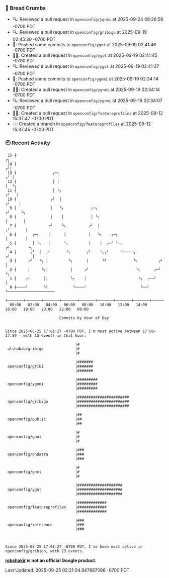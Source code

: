 ### 🍞 Bread Crumbs

 * 🔍: Reviewed a pull request in  `openconfig/ygnmi` at 2025-09-24 08:26:58 -0700 PDT
 * 🔍: Reviewed a pull request in  `openconfig/gribigo` at 2025-09-19 02:45:30 -0700 PDT
 * 🚢: Pushed some commits to `openconfig/ygot` at 2025-09-19 02:41:46 -0700 PDT
 * ✍🏼: Created a pull request in `openconfig/ygot` at 2025-09-19 02:41:45 -0700 PDT
 * 🔍: Reviewed a pull request in  `openconfig/ygot` at 2025-09-19 02:41:37 -0700 PDT
 * 🚢: Pushed some commits to `openconfig/ygnmi` at 2025-09-19 02:34:14 -0700 PDT
 * ✍🏼: Created a pull request in `openconfig/ygnmi` at 2025-09-19 02:34:14 -0700 PDT
 * 🔍: Reviewed a pull request in  `openconfig/ygnmi` at 2025-09-19 02:34:07 -0700 PDT
 * ✍🏼: Created a pull request in `openconfig/featureprofiles` at 2025-09-12 15:37:47 -0700 PDT
 * 💥: Created a branch in `openconfig/featureprofiles` at 2025-09-12 15:37:45 -0700 PDT

### 🕘 Recent Activity
```
 15 ┼                                                                        ╭╮
 14 ┤                                                                       ╭╯│
 13 ┤                ╭─╮                                                   ╭╯ │
 12 ┤                │ │                                                   │  ╰╮
 11 ┤                │ ╰╮                                                 ╭╯   │
 10 ┤               ╭╯  │                                                ╭╯    │
  9 ┤               │   ╰╮            ╭─╮                               ╭╯     ╰╮
  8 ┤               │    │            │ ╰╮                              │       │
  7 ┤              ╭╯    ╰╮          ╭╯  │                             ╭╯       │
  6 ┤       ╭─╮    │      │          │   ╰╮    ╭─╮                     │        │
  5 ┤       │ ╰╮   │      ╰╮         │    │  ╭─╯ ╰─╮                  ╭╯        ╰╮
  4 ┤      ╭╯  │  ╭╯       ╰╮       ╭╯    ╰╮╭╯     ╰─────╮           ╭╯          │
  3 ┤     ╭╯   ╰╮ │         ╰╮      │      ╰╯            ╰╮         ╭╯           │
  2 ┤     │     ╰╮│          │     ╭╯                     ╰╮      ╭─╯            ╰╮
  1 ┤    ╭╯      ││          ╰╮    │                       ╰╮  ╭──╯               │
  0 ┼────╯       ╰╯           ╰────╯                        ╰──╯                  ╰─────────────────────
    +───────+───────+───────+───────+───────+───────+───────+───────+───────+───────+───────+───────+────
  00:00   02:00   04:00   06:00   08:00   10:00   12:00   14:00   16:00   18:00   20:00   22:00   00:00   

						Commits by Hour of Day


Since 2025-08-25 17:01:27 -0700 PDT, I'm most active between 17:00-17:59 - with 15 events in that hour.

```



```
                               |#
 alshabib/gribigo              |#
                               |#

                               |#######
 openconfig/gribi              |#######
                               |#######

                               |#########
 openconfig/ygnmi              |#########
                               |#########

                               |#######################
 openconfig/gribigo            |#######################
                               |#######################

                               |##
 openconfig/public             |##
                               |##

                               |#
 openconfig/gnoi               |#
                               |#

                               |###
 openconfig/ondatra            |###
                               |###

                               |#
 openconfig/gnmi               |#
                               |#

                               |####################
 openconfig/ygot               |####################
                               |####################

                               |#############
 openconfig/featureprofiles    |#############
                               |#############

                               |###
 openconfig/reference          |###
                               |###



Since 2025-08-25 17:01:27 -0700 PDT, I've been most active in openconfig/gribigo, with 23 events.

```
**[robshakir](mailto:robjs@google.com) is not an official Google product.**  


Last Updated: 2025-09-25 02:21:04.947887086 -0700 PDT
